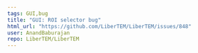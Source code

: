 ```yaml
---
tags: GUI,bug
title: "GUI: ROI selector bug"
html_url: "https://github.com/LiberTEM/LiberTEM/issues/848"
user: AnandBaburajan
repo: LiberTEM/LiberTEM
---
```


